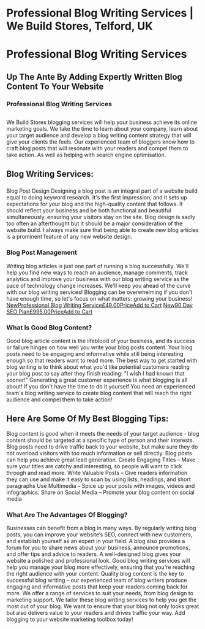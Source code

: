 # Professional Blog Writing Services | We Build Stores, Telford, UK
# Professional Blog Writing Services
## Up The Ante By Adding Expertly Written Blog Content To Your Website
### Professional Blog Writing Services

## 
We Build Stores blogging services will help your business achieve its online marketing goals.
We take the time to learn about your company, learn about your target audience and develop a blog writing content strategy that will give your clients the feels.
Our experienced team of bloggers know how to craft blog posts that will resonate with your readers and compel them to take action. As well as helping with search engine optimisation.
## 
## Blog Writing Services:
###
Blog Post Design
Designing a blog post is an integral part of a website build equal to doing keyword research.
It's the first impression, and it sets up expectations for your blog and the high-quality content that follows.
It should reflect your business and be both functional and beautiful simultaneously, ensuring your visitors stay on the site.
Blog design is sadly too often an afterthought but it should be a major consideration of the website build.
I always make sure that being able to create new blog articles is a prominent feature of any new website design.
### Blog Post Management
Writing blog articles is just one part of running a blog successfully.
We'll help you find new ways to reach an audience, manage comments, track analytics and improve your business with our blog writing service as the pace of technology change increases.
We'll keep you ahead of the curve with our blog writing services!
Blogging can be overwhelming if you don't have enough time, so let's focus on what matters: growing your business!
[NewProfessional Blog Writing Service£49.00PriceAdd to Cart](https://www.webuildstores.co.uk/product-page/professional-blog-writing-service)
[New90 Day SEO Plan£995.00PriceAdd to Cart](https://www.webuildstores.co.uk/product-page/90-day-seo-plan)
### What Is Good Blog Content?

Good blog article content is the lifeblood of your business, and its success or failure hinges on how well you write your blog posts content.
Your blog posts need to be engaging and informative while still being interesting enough so that readers want to read more.
The best way to get started with blog writing is to think about what you'd like potential customers reading your blog post to say after they finish reading:
"I wish I had known that sooner!"
Generating a great customer experience is what blogging is all about!
If you don't have the time to do it yourself You need an experienced team's blog writing service to create blog content that will reach the right audience and compel them to take action!
## Here Are Some Of My Best Blogging Tips:
Blog content is good when it meets the needs of your target audience - blog content should be targeted at a specific type of person and their interests.
Blog posts need to drive traffic back to your website, but make sure they do not overload visitors with too much information or sell directly.
Blog posts can help you achieve great lead generation.
Create Engaging Titles – Make sure your titles are catchy and interesting, so people will want to click through and read more.
Write Valuable Posts – Give readers information they can use and make it easy to scan by using lists, headings, and short paragraphs
Use Multimedia – Spice up your posts with images, videos and infographics.
Share on Social Media – Promote your blog content on social media
[](https://www.webuildstores.co.uk/contact)
[](https://www.webuildstores.co.uk/product-page/professional-blog-writing-service)
### What Are The Advantages Of Blogging?

Businesses can benefit from a blog in many ways.
By regularly writing blog posts, you can improve your website’s SEO, connect with new customers, and establish yourself as an expert in your field.
A blog also provides a forum for you to share news about your business, announce promotions, and offer tips and advice to readers.
A well-designed blog gives your website a polished and professional look.
Good blog writing services will help you manage your blog more effectively, ensuring that you're reaching the right audience with your content.
Quality blog content is the key to successful blog writing – our experienced team of blog writers produce engaging and informative posts that keep your readers coming back for more.
We offer a range of services to suit your needs, from blog design to marketing support.
We tailor these blog writing services to help you get the most out of your blog.
We want to ensure that your blog not only looks great but also delivers value to your readers and drives traffic your way.
Add blogging to your website marketing toolbox today!
[](https://www.webuildstores.co.uk/contact)
